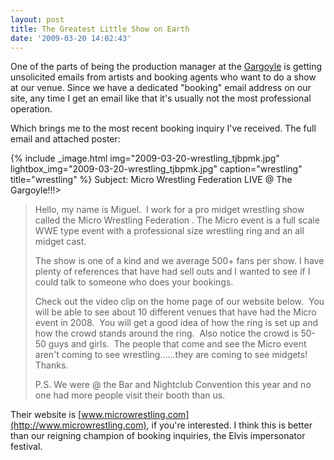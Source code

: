 ```yaml
---
layout: post
title: The Greatest Little Show on Earth
date: '2009-03-20 14:02:43'
---
```



One of the parts of being the production manager at the [Gargoyle](http://www.thegargoylestl.com/) is getting unsolicited emails from artists and booking agents who want to do a show at our venue. Since we have a dedicated "booking" email address on our site, any time I get an email like that it's usually not the most professional operation.

Which brings me to the most recent booking inquiry I've received. The full email and attached poster:

{% include _image.html img="2009-03-20-wrestling_tjbpmk.jpg" lightbox_img="2009-03-20-wrestling_tjbpmk.jpg" caption="wrestling" title="wrestling"  %}
Subject: Micro Wrestling Federation LIVE @ The Gargoyle!!!> 
> Hello, my name is Miguel.  I work for a pro midget wrestling show called the Micro Wrestling Federation . The Micro event is a full scale WWE type event with a professional size wrestling ring and an all midget cast.
> 
> The show is one of a kind and we average 500+ fans per show. I have plenty of references that have had sell outs and I wanted to see if I could talk to someone who does your bookings.
> 
> Check out the video clip on the home page of our website below.  You will be able to see about 10 different venues that have had the Micro event in 2008.  You will get a good idea of how the ring is set up and how the crowd stands around the ring.  Also notice the crowd is 50-50 guys and girls.  The people that come and see the Micro event aren't coming to see wrestling......they are coming to see midgets!  Thanks.
> 
> P.S. We were @ the Bar and Nightclub Convention this year and no one had more people visit their booth than us.

Their website is [www.microwrestling.com](http://www.microwrestling.com), if you're interested. I think this is better than our reigning champion of booking inquiries, the Elvis impersonator festival.


